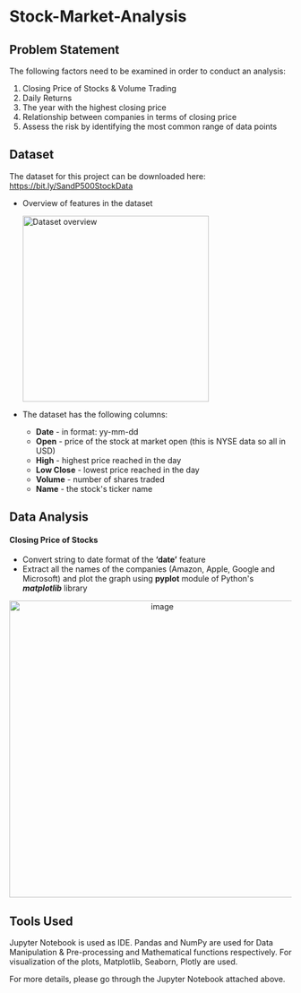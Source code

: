 # Stock-Market-Analysis

## Problem Statement
The following factors need to be examined in order to conduct an analysis:
1. Closing Price of Stocks & Volume Trading
2. Daily Returns
3. The year with the highest closing price
4. Relationship between companies in terms of closing price
5. Assess the risk by identifying the most common range of data points

## Dataset

The dataset for this project can be downloaded here: https://bit.ly/SandP500StockData

- Overview of features in the dataset

   <img width="332" alt="Dataset overview" src="https://user-images.githubusercontent.com/71536311/192172474-fb920796-6b0e-4526-852e-6b364569d1ae.png">

- The dataset has the following columns:
    - **Date** - in format: yy-mm-dd
    - **Open** - price of the stock at market open (this is NYSE data so all in USD)
    - **High** - highest price reached in the day
    - **Low Close** - lowest price reached in the day
    - **Volume** - number of shares traded
    - **Name** - the stock's ticker name

## Data Analysis

#### Closing Price of Stocks
- Convert string to date format of the **‘date’** feature
- Extract all the names of the companies (Amazon, Apple, Google and Microsoft) and plot the graph using **pyplot** module of Python's ***matplotlib*** library

<p align="center"><img width="530" alt="image" src="https://user-images.githubusercontent.com/71536311/192176573-2ec7c7a9-d8f5-42a3-ac22-6dba3a90fb4e.png"></p> 

## Tools Used
Jupyter Notebook is used as IDE.
Pandas and NumPy are used for Data Manipulation & Pre-processing and Mathematical functions respectively.
For visualization of the plots, Matplotlib, Seaborn, Plotly are used.

For more details, please go through the Jupyter Notebook attached above.

